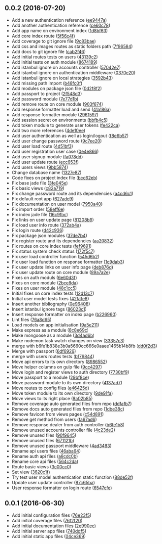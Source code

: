 <a name="0.0.2"></a>
## 0.0.2 (2016-07-20)

* Add a new authentication reference ([ee9447a](https://github.com/adroaldof/generic-app-server/commit/ee9447a))
* Add another authentication reference ([ce60c78](https://github.com/adroaldof/generic-app-server/commit/ce60c78))
* Add app name on environment index ([1d8bf63](https://github.com/adroaldof/generic-app-server/commit/1d8bf63))
* Add core index route ([5f56c4f](https://github.com/adroaldof/generic-app-server/commit/5f56c4f))
* Add coverage to git ignore file ([9c83bae](https://github.com/adroaldof/generic-app-server/commit/9c83bae))
* Add css and images routes as static folders path ([7f96584](https://github.com/adroaldof/generic-app-server/commit/7f96584))
* Add docs to git ignore file ([cab2f46](https://github.com/adroaldof/generic-app-server/commit/cab2f46))
* Add initial routes tests on users ([43139c2](https://github.com/adroaldof/generic-app-server/commit/43139c2))
* Add initial tests on auth module ([8674189](https://github.com/adroaldof/generic-app-server/commit/8674189))
* Add istanbul ignore on accounts controller ([57042e7](https://github.com/adroaldof/generic-app-server/commit/57042e7))
* Add istanbul ignore on authentication middleware ([0370e20](https://github.com/adroaldof/generic-app-server/commit/0370e20))
* Add istanbul ignore on local strategies ([3592b43](https://github.com/adroaldof/generic-app-server/commit/3592b43))
* Add missing path import ([b48fc0f](https://github.com/adroaldof/generic-app-server/commit/b48fc0f))
* Add modules on package json file ([0d2f8f2](https://github.com/adroaldof/generic-app-server/commit/0d2f8f2))
* Add passport to project ([2f548d3](https://github.com/adroaldof/generic-app-server/commit/2f548d3))
* Add password module  ([7e77d1b](https://github.com/adroaldof/generic-app-server/commit/7e77d1b))
* Add remove route on core module ([903f874](https://github.com/adroaldof/generic-app-server/commit/903f874))
* Add response formatter load and send ([41a186a](https://github.com/adroaldof/generic-app-server/commit/41a186a))
* Add response formatter module ([2961597](https://github.com/adroaldof/generic-app-server/commit/2961597))
* Add session secret on environments ([bbfb4c5](https://github.com/adroaldof/generic-app-server/commit/bbfb4c5))
* Add token module to generate user tokens ([fe422ca](https://github.com/adroaldof/generic-app-server/commit/fe422ca))
* Add two more references ([4de10ee](https://github.com/adroaldof/generic-app-server/commit/4de10ee))
* Add user authentication as well as login/logout  ([f8e6b57](https://github.com/adroaldof/generic-app-server/commit/f8e6b57))
* Add user change password route ([9c7ee20](https://github.com/adroaldof/generic-app-server/commit/9c7ee20))
* Add user load route ([4d51bf3](https://github.com/adroaldof/generic-app-server/commit/4d51bf3))
* Add user registration user case ([0e4e866](https://github.com/adroaldof/generic-app-server/commit/0e4e866))
* Add user signup module ([fa078dd](https://github.com/adroaldof/generic-app-server/commit/fa078dd))
* Add user update route ([ecc653f](https://github.com/adroaldof/generic-app-server/commit/ecc653f))
* Add users views ([9bb5874](https://github.com/adroaldof/generic-app-server/commit/9bb5874))
* Change database name ([1327e87](https://github.com/adroaldof/generic-app-server/commit/1327e87))
* Code fixes on project index file ([bcc62eb](https://github.com/adroaldof/generic-app-server/commit/bcc62eb))
* Fix base jade file ([3fe045e](https://github.com/adroaldof/generic-app-server/commit/3fe045e))
* Fix basic views ([c82a719](https://github.com/adroaldof/generic-app-server/commit/c82a719))
* Fix change password route and its dependencies  ([a4cd6c1](https://github.com/adroaldof/generic-app-server/commit/a4cd6c1))
* Fix default root app ([627adc9](https://github.com/adroaldof/generic-app-server/commit/627adc9))
* Fix documentation on user model ([7950a40](https://github.com/adroaldof/generic-app-server/commit/7950a40))
* Fix import order ([58eff6e](https://github.com/adroaldof/generic-app-server/commit/58eff6e))
* Fix index jade file ([16c9fbc](https://github.com/adroaldof/generic-app-server/commit/16c9fbc))
* Fix links on user update page ([81208b9](https://github.com/adroaldof/generic-app-server/commit/81208b9))
* Fix load user info route ([372ab4a](https://github.com/adroaldof/generic-app-server/commit/372ab4a))
* Fix login route ([d42c936](https://github.com/adroaldof/generic-app-server/commit/d42c936))
* Fix package json modules ([37de7b4](https://github.com/adroaldof/generic-app-server/commit/37de7b4))
* Fix register route and its dependencies  ([aa20832](https://github.com/adroaldof/generic-app-server/commit/aa20832))
* Fix routes on core index tests ([fef9691](https://github.com/adroaldof/generic-app-server/commit/fef9691))
* Fix status system check status ([172f5c7](https://github.com/adroaldof/generic-app-server/commit/172f5c7))
* Fix user load controller function  ([545d6b2](https://github.com/adroaldof/generic-app-server/commit/545d6b2))
* Fix user load function on response formatter ([1c9dab3](https://github.com/adroaldof/generic-app-server/commit/1c9dab3))
* Fix user update links on user info page ([deb876d](https://github.com/adroaldof/generic-app-server/commit/deb876d))
* Fix user update route on core module ([89a7a2e](https://github.com/adroaldof/generic-app-server/commit/89a7a2e))
* Fixes on auth moduls ([6e60d3f](https://github.com/adroaldof/generic-app-server/commit/6e60d3f))
* Fixes on core module ([2bce8da](https://github.com/adroaldof/generic-app-server/commit/2bce8da))
* Fixes on user module ([48c1cc5](https://github.com/adroaldof/generic-app-server/commit/48c1cc5))
* Initial fixes on core index tests ([12d13c7](https://github.com/adroaldof/generic-app-server/commit/12d13c7))
* Initial user model tests fixes ([42fa1e8](https://github.com/adroaldof/generic-app-server/commit/42fa1e8))
* Insert another bibliography  ([0e96408](https://github.com/adroaldof/generic-app-server/commit/0e96408))
* Insert istanbul ignore tags ([86023c1](https://github.com/adroaldof/generic-app-server/commit/86023c1))
* Insert response formatter on index page ([b226960](https://github.com/adroaldof/generic-app-server/commit/b226960))
* Lint files ([76a8d65](https://github.com/adroaldof/generic-app-server/commit/76a8d65))
* Load models on app initialisation  ([9a5e211](https://github.com/adroaldof/generic-app-server/commit/9a5e211))
* Make express as a module ([8c8e69c](https://github.com/adroaldof/generic-app-server/commit/8c8e69c))
* Make mongoose as a module ([3d4ad6b](https://github.com/adroaldof/generic-app-server/commit/3d4ad6b))
* Make nodemon task watch changes on view ([33357c3](https://github.com/adroaldof/generic-app-server/commit/33357c3))
* merge with b6fe1b838e3b0a5660cc666e0aaee1465b14b8fb ([dd0f2d3](https://github.com/adroaldof/generic-app-server/commit/dd0f2d3))
* Merge with passport ([6df6926](https://github.com/adroaldof/generic-app-server/commit/6df6926))
* merge with users routes tests ([b179844](https://github.com/adroaldof/generic-app-server/commit/b179844))
* Move api errors to its own directory ([8986552](https://github.com/adroaldof/generic-app-server/commit/8986552))
* Move helper columns on gulp file ([9cc4297](https://github.com/adroaldof/generic-app-server/commit/9cc4297))
* Move login and register views to auth directory ([7730bf9](https://github.com/adroaldof/generic-app-server/commit/7730bf9))
* Move passport to a module ([29bf8ce](https://github.com/adroaldof/generic-app-server/commit/29bf8ce))
* Move password module to its own directory ([4137ad7](https://github.com/adroaldof/generic-app-server/commit/4137ad7))
* Move routes to config files ([e46425d](https://github.com/adroaldof/generic-app-server/commit/e46425d))
* Move token module to its own directory ([9de91fa](https://github.com/adroaldof/generic-app-server/commit/9de91fa))
* Move views to its right place ([8a02b85](https://github.com/adroaldof/generic-app-server/commit/8a02b85))
* Remove coverage auto generated files from repo ([ddfafb7](https://github.com/adroaldof/generic-app-server/commit/ddfafb7))
* Remove docs auto generated files from repo ([1dbe38c](https://github.com/adroaldof/generic-app-server/commit/1dbe38c))
* Remove favicon from views pages ([c54d891](https://github.com/adroaldof/generic-app-server/commit/c54d891))
* Remove get method from users ([fa97ad6](https://github.com/adroaldof/generic-app-server/commit/fa97ad6))
* Remove response dealer from auth controller ([b6fe1b8](https://github.com/adroaldof/generic-app-server/commit/b6fe1b8))
* Remove unused accounts controller file ([4c23de2](https://github.com/adroaldof/generic-app-server/commit/4c23de2))
* Remove unused files ([90f9645](https://github.com/adroaldof/generic-app-server/commit/90f9645))
* Remove unused files ([671121b](https://github.com/adroaldof/generic-app-server/commit/671121b))
* Remove unused passport middleware  ([4ad3483](https://github.com/adroaldof/generic-app-server/commit/4ad3483))
* Rename api users files ([46aba64](https://github.com/adroaldof/generic-app-server/commit/46aba64))
* Rename auth api files ([a8cdc0b](https://github.com/adroaldof/generic-app-server/commit/a8cdc0b))
* Rename core api files ([564c2da](https://github.com/adroaldof/generic-app-server/commit/564c2da))
* Route basic views ([3c00cc0](https://github.com/adroaldof/generic-app-server/commit/3c00cc0))
* Set view  ([3620c1f](https://github.com/adroaldof/generic-app-server/commit/3620c1f))
* Try test user model authentication static function ([88de52f](https://github.com/adroaldof/generic-app-server/commit/88de52f))
* Update user update controller ([87c65ba](https://github.com/adroaldof/generic-app-server/commit/87c65ba))
* User response formatter on login route ([6547cfe](https://github.com/adroaldof/generic-app-server/commit/6547cfe))



<a name="0.0.1"></a>
## 0.0.1 (2016-06-30)

* Add initial configuration files ([76e23f5](https://github.com/adroaldof/generic-app-server/commit/76e23f5))
* Add initial coverage files ([76f2f20](https://github.com/adroaldof/generic-app-server/commit/76f2f20))
* Add initial documentation files ([2e990ec](https://github.com/adroaldof/generic-app-server/commit/2e990ec))
* Add initial server app files ([740ddf5](https://github.com/adroaldof/generic-app-server/commit/740ddf5))
* Add initial static app files ([04ce369](https://github.com/adroaldof/generic-app-server/commit/04ce369))



